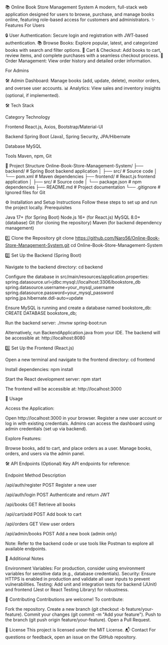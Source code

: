 📚 Online Book Store Management System
A modern, full-stack web application designed for users to browse, purchase, and manage books online, featuring role-based access for customers and administrators.
✨ Features
For Users

🔒 User Authentication: Secure login and registration with JWT-based authentication.
📚 Browse Books: Explore popular, latest, and categorized books with search and filter options.
🛒 Cart & Checkout: Add books to cart, review items, and complete purchases with a seamless checkout process.
🧾 Order Management: View order history and detailed order information.

For Admins

🛠️ Admin Dashboard: Manage books (add, update, delete), monitor orders, and oversee user accounts.
📊 Analytics: View sales and inventory insights (optional, if implemented).

🛠 Tech Stack



Category
Technology



Frontend
React.js, Axios, Bootstrap/Material-UI


Backend
Spring Boot (Java), Spring Security, JPA/Hibernate


Database
MySQL


Tools
Maven, npm, Git


📁 Project Structure
Online-Book-Store-Management-System/
├── backend/                # Spring Boot backend application
│   ├── src/                # Source code
│   └── pom.xml             # Maven dependencies
├── frontend/               # React.js frontend application
│   ├── src/                # Source code
│   └── package.json        # npm dependencies
├── README.md               # Project documentation
└── .gitignore              # Ignored files for Git

⚙️ Installation and Setup Instructions
Follow these steps to set up and run the project locally.
Prerequisites

Java 17+ (for Spring Boot)
Node.js 16+ (for React.js)
MySQL 8.0+ (database)
Git (for cloning the repository)
Maven (for backend dependency management)

1️⃣ Clone the Repository
git clone https://github.com/Naro56/Online-Book-Store-Management-System.git
cd Online-Book-Store-Management-System

2️⃣ Set Up the Backend (Spring Boot)

Navigate to the backend directory:
cd backend


Configure the database in src/main/resources/application.properties:
spring.datasource.url=jdbc:mysql://localhost:3306/bookstore_db
spring.datasource.username=your_mysql_username
spring.datasource.password=your_mysql_password
spring.jpa.hibernate.ddl-auto=update


Ensure MySQL is running and create a database named bookstore_db:
CREATE DATABASE bookstore_db;


Run the backend server:
./mvnw spring-boot:run

Alternatively, run BackendApplication.java from your IDE.
The backend will be accessible at: http://localhost:8080


3️⃣ Set Up the Frontend (React.js)

Open a new terminal and navigate to the frontend directory:
cd frontend


Install dependencies:
npm install


Start the React development server:
npm start

The frontend will be accessible at: http://localhost:3000


🚀 Usage

Access the Application:

Open http://localhost:3000 in your browser.
Register a new user account or log in with existing credentials.
Admins can access the dashboard using admin credentials (set up via backend).


Explore Features:

Browse books, add to cart, and place orders as a user.
Manage books, orders, and users via the admin panel.



🛠️ API Endpoints (Optional)
Key API endpoints for reference:



Endpoint
Method
Description



/api/auth/register
POST
Register a new user


/api/auth/login
POST
Authenticate and return JWT


/api/books
GET
Retrieve all books


/api/cart/add
POST
Add book to cart


/api/orders
GET
View user orders


/api/admin/books
POST
Add a new book (admin only)



Note: Refer to the backend code or use tools like Postman to explore all available endpoints.

📝 Additional Notes

Environment Variables: For production, consider using environment variables for sensitive data (e.g., database credentials).
Security: Ensure HTTPS is enabled in production and validate all user inputs to prevent vulnerabilities.
Testing: Add unit and integration tests for backend (JUnit) and frontend (Jest or React Testing Library) for robustness.

🤝 Contributing
Contributions are welcome! To contribute:

Fork the repository.
Create a new branch (git checkout -b feature/your-feature).
Commit your changes (git commit -m "Add your feature").
Push to the branch (git push origin feature/your-feature).
Open a Pull Request.

📜 License
This project is licensed under the MIT License.
📬 Contact
For questions or feedback, open an issue on the GitHub repository.
